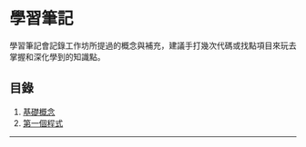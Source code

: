 # 學習筆記
學習筆記會記錄工作坊所提過的概念與補充，建議手打幾次代碼或找點項目來玩去掌握和深化學到的知識點。

## 目錄
1. [基礎概念](./基礎概念.md)
2. [第一個程式](./第一個程式.md)

---
